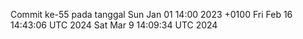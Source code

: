 Commit ke-55 pada tanggal Sun Jan 01 14:00 2023 +0100
Fri Feb 16 14:43:06 UTC 2024
Sat Mar  9 14:09:34 UTC 2024
